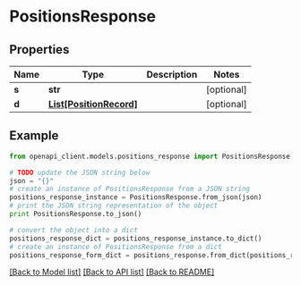 # PositionsResponse


## Properties

Name | Type | Description | Notes
------------ | ------------- | ------------- | -------------
**s** | **str** |  | [optional] 
**d** | [**List[PositionRecord]**](PositionRecord.md) |  | [optional] 

## Example

```python
from openapi_client.models.positions_response import PositionsResponse

# TODO update the JSON string below
json = "{}"
# create an instance of PositionsResponse from a JSON string
positions_response_instance = PositionsResponse.from_json(json)
# print the JSON string representation of the object
print PositionsResponse.to_json()

# convert the object into a dict
positions_response_dict = positions_response_instance.to_dict()
# create an instance of PositionsResponse from a dict
positions_response_form_dict = positions_response.from_dict(positions_response_dict)
```
[[Back to Model list]](../README.md#documentation-for-models) [[Back to API list]](../README.md#documentation-for-api-endpoints) [[Back to README]](../README.md)


